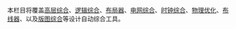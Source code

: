 本栏目将覆盖[高层综合](behavior.md)、[逻辑综合](logic.md)、[布局器](place.md)、[电网综合](power.md)、[时钟综合](clock.md)、[物理优化](opt.md)、[布线器](route.md)、以及[版图综合](layout.md)等设计自动综合工具。

